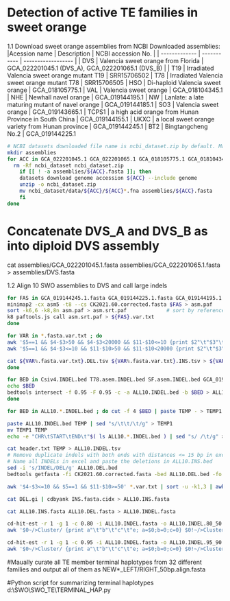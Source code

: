 # Detection of active TE families in sweet orange
1.1 Download sweet orange assemblies from NCBI
Downloaded assemblies:
|Acession name	| Description	| NCBI accession No. |
| ------------- | ----------- | ------------------ |
| DVS	| Valencia sweet orange from Florida | GCA_022201045.1 (DVS_A), GCA_022201065.1 (DVS_B) |
| T19	| Irradiated Valencia sweet orange mutant T19	| SRR15706502
| T78	| Irradiated Valencia sweet orange mutant T78	| SRR15706505
| HSO	| Di-haploid Valencia sweet orange	| GCA_018105775.1
| VAL	| Valencia sweet orange	| GCA_018104345.1
| NHE	| Newhall navel orange	| GCA_019144195.1
| NW	| Lanlate: a late maturing mutant of navel orange	| GCA_019144185.1
| SO3	| Valencia sweet orange	| GCA_019143665.1
| TCPS1	| a high acid orange from Hunan Province in South China	| GCA_019144155.1
| UKXC	| a local sweet orange variety from Hunan province |	GCA_019144245.1
| BT2	| Bingtangcheng No.2	| GCA_019144225.1

```bash
# NCBI datasets downloaded file name is ncbi_dataset.zip by default. Make sure no ncbi_dataset.zip and ncbi_dataset/ are present in current working dir
mkdir assemblies
for ACC in GCA_022201045.1 GCA_022201065.1 GCA_018105775.1 GCA_018104345.1 GCA_019144195.1 GCA_019144185.1 GCA_019143665.1 GCA_019144155.1 GCA_019144245.1 GCA_019144225.1 ; do
  rm -Rf ncbi_dataset ncbi_dataset.zip
    if [[ ! -a assemblies/${ACC}.fasta ]]; then
    datasets download genome accession ${ACC} --include genome
    unzip -o ncbi_dataset.zip
    mv ncbi_dataset/data/${ACC}/${ACC}*.fna assemblies/${ACC}.fasta
    fi
done
```
# Concatenate DVS_A and DVS_B as into diploid DVS assembly
cat assemblies/GCA_022201045.1.fasta assemblies/GCA_022201065.1.fasta > assemblies/DVS.fasta

1.2 Align 10 SWO assemblies to DVS and call large indels
```bash
for FAS in GCA_019144245.1.fasta GCA_019144225.1.fasta GCA_019144195.1.fasta GCA_019144185.1.fasta GCA_019144155.1.fasta GCA_019143665.1.fasta GCA_018104345.1.fasta Csiv4.fasta T78.asem.fasta SF.asem.fasta ; do
minimap2 -cx asm5 -t8 --cs CK2021.60.corrected.fasta $FAS > asm.paf  
sort -k6,6 -k8,8n asm.paf > asm.srt.paf             # sort by reference start coordinate
k8 paftools.js call asm.srt.paf > ${FAS}.var.txt
done

for VAR in *.fasta.var.txt ; do
awk '$5==1 && $4-$3>50 && $4-$3<20000 && $11-$10<=10 {print $2"\t"$3"\t"$4}' $VAR > ${VAR%.fasta.var.txt}.DEL.tsv
awk '$5==1 && $4-$3<=10 && $11-$10>50 && $11-$10<20000 {print $2"\t"$3"\t"$4}' $VAR > ${VAR%.fasta.var.txt}.INS.tsv

cat ${VAR%.fasta.var.txt}.DEL.tsv ${VAR%.fasta.var.txt}.INS.tsv > ${VAR%.fasta.var.txt}.INDEL.bed
done

for BED in Csiv4.INDEL.bed T78.asem.INDEL.bed SF.asem.INDEL.bed GCA_019144245.1.INDEL.bed GCA_019144225.1.INDEL.bed GCA_019144195.1.INDEL.bed GCA_019144185.1.INDEL.bed GCA_019144155.1.INDEL.bed GCA_019143665.1.INDEL.bed GCA_018104345.1.INDEL.bed; do
echo $BED
bedtools intersect -f 0.95 -F 0.95 -c -a ALL10.INDEL.bed -b $BED > ALL10.${BED}
done

for BED in ALL10.*.INDEL.bed ; do cut -f 4 $BED | paste TEMP - > TEMP1 ; mv TEMP1 TEMP; done

paste ALL10.INDEL.bed TEMP | sed "s/\t\t/\t/g" > TEMP1
mv TEMP1 TEMP
echo -e "CHR\tSTART\tEND\t"$( ls ALL10.*.INDEL.bed ) | sed "s/ /\t/g" > header.txt

cat header.txt TEMP > ALL10.INDEL.tsv
# Remove duplicate indels with both ends with distances <= 15 bp in excel
# Name all INDELs in excel and paste the deletions in ALL10.INS.bed
sed -i 's/INDEL/DEL/g' ALL10.DEL.bed
bedtools getfasta -fi CK2021.60.corrected.fasta -bed ALL10.DEL.bed -fo ALL10.DEL.fasta

awk '$4-$3<=10 && $5==1 && $11-$10>=50' *.var.txt | sort -u -k1,3 | awk '{print ">"$2":"$3"-"$4"\t"$8}' | sed "s/\t/\n/g" > INS.fasta

cat DEL.gi | cdbyank INS.fasta.cidx > ALL10.INS.fasta

cat ALL10.INS.fasta ALL10.DEL.fasta > ALL10.INDEL.fasta

cd-hit-est -r 1 -g 1 -c 0.80 -i ALL10.INDEL.fasta -o ALL10.INDEL.80_50.clusters.fasta -T 0 -aL 0.50 -M 370000 -d 50 -n 10
awk '$0~/>Cluster/ {print a"\t"b"\t"c"\t"e; a=$0;b=0;c=0} $0!~/>Cluster/ {b+=1; if ($0~/*/) {match($0,/([0-9]+)nt, >(.+)\.\.\./,d);c=d[2];e=d[1]}} END {print a"\t"b"\t"c"\t"e}' ALL10.INDEL.80_50.clusters.fasta.clstr | sed "s/ //g" > ALL10.INDEL.80_50.clusters.stat.tsv

cd-hit-est -r 1 -g 1 -c 0.95 -i ALL10.INDEL.fasta -o ALL10.INDEL.95_90.clusters.fasta -T 0 -aL 0.90 -M 370000 -d 50 -n 10
awk '$0~/>Cluster/ {print a"\t"b"\t"c"\t"e; a=$0;b=0;c=0} $0!~/>Cluster/ {b+=1; if ($0~/*/) {match($0,/([0-9]+)nt, >(.+)\.\.\./,d);c=d[2];e=d[1]}} END {print a"\t"b"\t"c"\t"e}' ALL10.INDEL.95_90.clusters.fasta.clstr | sed "s/ //g" > ALL10.INDEL.95_90.clusters.stat.tsv

```


#Maually curate all TE member terminal haplotypes from 32 different families and output all of them as NEW*_LEFT/RIGHT_50bp.align.fasta

#Python script for summarizing terminal haplotypes d:\SWO\SWO_TE\TERMINAL_HAP.py
